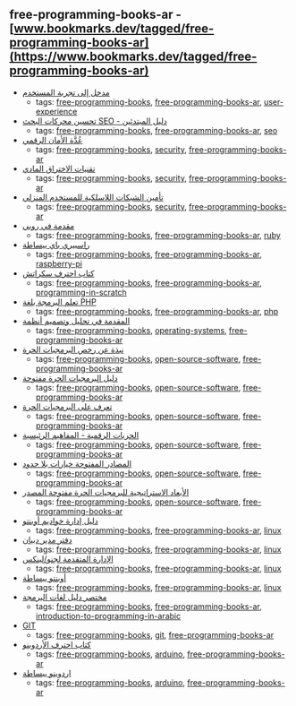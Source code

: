 free-programming-books-ar - [www.bookmarks.dev/tagged/free-programming-books-ar](https://www.bookmarks.dev/tagged/free-programming-books-ar)
---
* [مدخل إلى تجربة المستخدم ](https://sourceforge.net/projects/omlx/files/open%20books/1.0/Intro-to-UX-Arabic-v1.0.pdf/download)
    * tags: [free-programming-books](../tagged/free-programming-books.md), [free-programming-books-ar](../tagged/free-programming-books-ar.md), [user-experience](../tagged/user-experience.md)
* [تحسين محركات البحث SEO - دليل المبتدئين](http://librebooks.org/search-engine-optimization-seo-starter-guide-ar/)
    * tags: [free-programming-books](../tagged/free-programming-books.md), [free-programming-books-ar](../tagged/free-programming-books-ar.md), [seo](../tagged/seo.md)
* [عُدَّة الأمان الرقمي ](http://librebooks.org/security-in-a-box/)
    * tags: [free-programming-books](../tagged/free-programming-books.md), [security](../tagged/security.md), [free-programming-books-ar](../tagged/free-programming-books-ar.md)
* [تقنيات الاختراق المادي ](http://librebooks.org/physical-hacking-techniques/)
    * tags: [free-programming-books](../tagged/free-programming-books.md), [security](../tagged/security.md), [free-programming-books-ar](../tagged/free-programming-books-ar.md)
* [تأمين الشبكات اللاسلكية للمستخدم المنزلي ](http://librebooks.org/secure-wireless-networks-for-home-users/)
    * tags: [free-programming-books](../tagged/free-programming-books.md), [security](../tagged/security.md), [free-programming-books-ar](../tagged/free-programming-books-ar.md)
* [مقدمة في روبي ](http://librebooks.org/intro-to-ruby/)
    * tags: [free-programming-books](../tagged/free-programming-books.md), [free-programming-books-ar](../tagged/free-programming-books-ar.md), [ruby](../tagged/ruby.md)
* [راسبيري باي ببساطة ](http://librebooks.org/simply-raspberry-pi/)
    * tags: [free-programming-books](../tagged/free-programming-books.md), [free-programming-books-ar](../tagged/free-programming-books-ar.md), [raspberry-pi](../tagged/raspberry-pi.md)
* [كتاب احترف سكراتش](http://www.ev-center.com/uploads/2/1/2/6/21261678/scratch.pdf)
    * tags: [free-programming-books](../tagged/free-programming-books.md), [free-programming-books-ar](../tagged/free-programming-books-ar.md), [programming-in-scratch](../tagged/programming-in-scratch.md)
* [تعلم البرمجة بلغة PHP](http://librebooks.org/learn-programming-with-php/)
    * tags: [free-programming-books](../tagged/free-programming-books.md), [free-programming-books-ar](../tagged/free-programming-books-ar.md), [php](../tagged/php.md)
* [المقدمة في تحليل وتصميم أنظمة ](http://librebooks.org/intro-to-os-analysis-and-design/)
    * tags: [free-programming-books](../tagged/free-programming-books.md), [operating-systems](../tagged/operating-systems.md), [free-programming-books-ar](../tagged/free-programming-books-ar.md)
* [نبذة عن رخص البرمجيات الحرة ](http://librebooks.org/bref-about-foss-licenses/)
    * tags: [free-programming-books](../tagged/free-programming-books.md), [open-source-software](../tagged/open-source-software.md), [free-programming-books-ar](../tagged/free-programming-books-ar.md)
* [دليل البرمجيات الحرة مفتوحة ](http://librebooks.org/free-opensource-guide/)
    * tags: [free-programming-books](../tagged/free-programming-books.md), [open-source-software](../tagged/open-source-software.md), [free-programming-books-ar](../tagged/free-programming-books-ar.md)
* [تعرف على البرمجيات الحرة ](http://librebooks.org/know-free-software/)
    * tags: [free-programming-books](../tagged/free-programming-books.md), [open-source-software](../tagged/open-source-software.md), [free-programming-books-ar](../tagged/free-programming-books-ar.md)
* [الحريات الرقمية - المفاهيم الرئيسية ](http://librebooks.org/digital-freedoms-main-concepts/)
    * tags: [free-programming-books](../tagged/free-programming-books.md), [open-source-software](../tagged/open-source-software.md), [free-programming-books-ar](../tagged/free-programming-books-ar.md)
* [المصادر المفتوحة خيارات بلا حدود ](http://librebooks.org/opensource-ultimate-options/)
    * tags: [free-programming-books](../tagged/free-programming-books.md), [open-source-software](../tagged/open-source-software.md), [free-programming-books-ar](../tagged/free-programming-books-ar.md)
* [الأبعاد الاستراتيجية للبرمجيات الحرة مفتوحة المصدر ](http://librebooks.org/strategic-dimensions-of-free-and-open-source-software/)
    * tags: [free-programming-books](../tagged/free-programming-books.md), [open-source-software](../tagged/open-source-software.md), [free-programming-books-ar](../tagged/free-programming-books-ar.md)
* [دليل إدارة خواديم أوبنتو ](http://librebooks.org/ubuntu-server-guide-arabic/)
    * tags: [free-programming-books](../tagged/free-programming-books.md), [free-programming-books-ar](../tagged/free-programming-books-ar.md), [linux](../tagged/linux.md)
* [دفتر مدير دبيان](http://librebooks.org/debian-handbook-arabic/)
    * tags: [free-programming-books](../tagged/free-programming-books.md), [free-programming-books-ar](../tagged/free-programming-books-ar.md), [linux](../tagged/linux.md)
* [الإدارة المتقدمة لجنو/لينكس ](http://librebooks.org/gnu-linux-advanced-administration/)
    * tags: [free-programming-books](../tagged/free-programming-books.md), [free-programming-books-ar](../tagged/free-programming-books-ar.md), [linux](../tagged/linux.md)
* [أوبنتو ببساطة](http://librebooks.org/simply-ubuntu/)
    * tags: [free-programming-books](../tagged/free-programming-books.md), [free-programming-books-ar](../tagged/free-programming-books-ar.md), [linux](../tagged/linux.md)
* [مختصر دليل لغات البرمجة ](https://alyassen.github.io/Brief-guide-to-programming-languages-v1.2.4.pdf)
    * tags: [free-programming-books](../tagged/free-programming-books.md), [free-programming-books-ar](../tagged/free-programming-books-ar.md), [introduction-to-programming-in-arabic](../tagged/introduction-to-programming-in-arabic.md)
* [GIT](http://blog.algorithmers.com/git/)
    * tags: [free-programming-books](../tagged/free-programming-books.md), [git](../tagged/git.md), [free-programming-books-ar](../tagged/free-programming-books-ar.md)
* [كتاب احترف الأردوينو](http://www.ev-center.com/uploads/2/1/2/6/21261678/arduino.pdf)
    * tags: [free-programming-books](../tagged/free-programming-books.md), [arduino](../tagged/arduino.md), [free-programming-books-ar](../tagged/free-programming-books-ar.md)
* [اردوينو ببساطة](http://librebooks.org/simply-arduino/)
    * tags: [free-programming-books](../tagged/free-programming-books.md), [arduino](../tagged/arduino.md), [free-programming-books-ar](../tagged/free-programming-books-ar.md)
